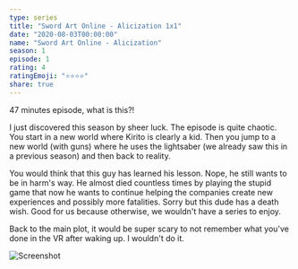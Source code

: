 ```yaml
---
type: series
title: "Sword Art Online - Alicization 1x1"
date: "2020-08-03T00:00:00"
name: "Sword Art Online - Alicization"
season: 1
episode: 1
rating: 4
ratingEmoji: "⭐️⭐️⭐️⭐️"
share: true
---
```


47 minutes episode, what is this?!

I just discovered this season by sheer luck. The episode is quite chaotic. You start in a new world where Kirito is clearly a kid. Then you jump to a new world (with guns) where he uses the lightsaber (we already saw this in a previous season) and then back to reality.

You would think that this guy has learned his lesson. Nope, he still wants to be in harm's way. He almost died countless times by playing the stupid game that now he wants to continue helping the companies create new experiences and possibly more fatalities. Sorry but this dude has a death wish. Good for us because otherwise, we wouldn't have a series to enjoy.

Back to the main plot, it would be super scary to not remember what you've done in the VR after waking up. I wouldn't do it.

![Screenshot](https://cldup.com/8si_5KFwDf.png)
